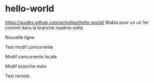 # hello-world
https://guides.github.com/activities/hello-world/
Blabla pour un un 1er commit dans la branche readme-edits

Nouvelle ligne

Test modif concurrente

Modif concurrente locale

Modif branche main

Test remote


